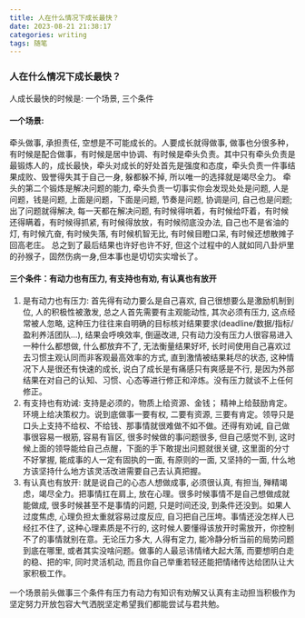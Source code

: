 ```yaml
---
title: 人在什么情况下成长最快？
date: 2023-08-21 21:38:17
categories: writing
tags: 随笔
---
```


### 人在什么情况下成长最快？
人成长最快的时候是: 一个场景, 三个条件

#### 一个场景:
牵头做事, 承担责任, 空想是不可能成长的。人要成长就得做事, 做事也分很多种，有时候是配合做事，有时候是居中协调、有时候是牵头负责。其中只有牵头负责是最锻炼人的，成长最快，牵头对成长的好处首先是强度和态度，牵头负责一件事结果成败、毁誉得失其于自己一身, 躲都躲不掉, 所以唯一的选择就是竭尽全力。
牵头的第二个锻炼是解决问题的能力, 牵头负责一切事实你会发现处处是问题, 人是问题，钱是问题, 上面是问题，下面是问题, 节奏是问题, 协调是问, 自己也是问题; 出了问题就得解决, 每一天都在解决问题, 有时候得哄着，有时候给吓着，有时候还得瞒着，有时候得抓紧, 有时候得放放，有时候彻底没办法, 自己也不是省油的灯, 有时候亢奋, 有时候失落, 有时候机智无比, 有时候目瞪口呆, 有时候还想散摊子回高老庄。 总之到了最后结果也许好也许不好, 但这个过程中的人就如同八卦炉里的孙猴子，固然伤病一身,但本事也是切切实实增长了。
#### 三个条件：有动力也有压力, 有支持也有劝, 有认真也有放开 
1. 是有动力也有压力: 首先得有动力要么是自己喜欢, 自己很想要么是激励机制到位, 人的积极性被激发, 总之人首先需要有主观能动性, 其次必须有压力, 这点经常被人忽略, 这种压力往往来自明确的目标核对结果要求(deadline/数据/指标/盈利养活团队...), 结果会呼唤效率, 倒逼改进, 只有动力没有压力人很容易进入一种什么都想做, 什么都放弃不了, 无法衡量结果好坏, 长时间使用自己喜欢过去习惯主观认同而非客观最高效率的方式, 直到激情被结果耗尽的状态, 这种情况下人是很还有快速的成长, 说白了成长是有痛感只有爽感是不行, 是因为外部结果在对自己的认知、习惯、心态等进行修正和淬炼。没有压力就谈不上任何修正。 
2. 有支持也有劝诫: 支持是必须的，物质上给资源、金钱； 精神上给鼓励肯定。环境上给决策权力。说到底做事一要有权, 二要有资源, 三要有肯定。领导只是口头上支持不给权、不给钱、那事情就很难做不如不做。还得有劝诫, 自己做事很容易一根筋, 容易有盲区, 很多时候做的事问题很多, 但自己感觉不到, 这时候上面的领导能给自己点醒，下面的手下敢提出问题就很关键, 这里面的分寸不好掌握, 能成事的人一定有固执的一面, 有原则的一面, 又坚持的一面, 什么地方该坚持什么地方该灵活改进需要自己去认真把握。
3. 有认真也有放开: 就是说自己的心态人想做成事, 必须很认真, 有担当, 殚精竭虑，竭尽全力。把事情扛在肩上, 放在心理。很多时候事情不是自己想做成就能做成, 很多时候甚至不是事情的问题, 只是时间还没, 到条件还没到。如果人过度焦虑, 心理负担太重就容易过度反应, 自习把自己压垮。事情还没怎样人已经扛不住了, 这种心理素质是不行的, 这时候人要懂得该放开时需放开，你控制不了的事情就别在意。无论压力多大, 人得有定力, 能冷静分析当前的局势问题到底在哪里, 或者其实没啥问题。做事的人最忌讳情绪大起大落, 而要想明白走的稳、把的牢, 同时灵活机动, 而且你自己举重若轻还能把情绪传达给团队让大家积极工作。

一个场景前头做事三个条件有压力有动力有知识有劝解又认真有主动担当积极作为坚定努力开放包容大气洒脱坚定希望我们都能尝试与君共勉。